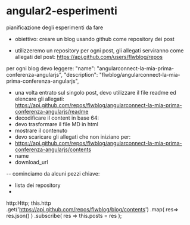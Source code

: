 # angular2-esperimenti
pianificazione degli esperimenti da fare

- obiettivo: creare un blog usando github come repository dei post

- utilizzeremo un repository per ogni post, gli allegati serviranno come allegati del post:
 https://api.github.com/users/flwblog/repos 
 
 per ogni blog devo leggere:
    "name": "angularconnect-la-mia-prima-conferenza-angularjs",
    "description": "flwblog/angularconnect-la-mia-prima-conferenza-angularjs",
    
  - una volta entrato sul singolo post, devo utilizzare il file readme ed elencare gli allegati:
  https://api.github.com/repos/flwblog/angularconnect-la-mia-prima-conferenza-angularjs/readme
  - decodificare il content in base 64:
  - devo trasformare il file MD in html
  - mostrare il contenuto
  - devo scaricare gli allegati che non iniziano per:
 -  https://api.github.com/repos/flwblog/angularconnect-la-mia-prima-conferenza-angularjs/contents
  - name 
  - download_url



-- cominciamo da alcuni pezzi chiave:
- lista dei repository
- 

http:Http;
this.http
     .get('https://api.github.com/repos/flwblog/blog/contents')
     .map(
         res=> res.json()
         )
      .subscribe(
         res => this.posts = res
 );




